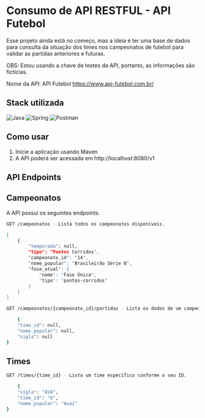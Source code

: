 
# Consumo de API RESTFUL - API Futebol

Esse projeto ainda está no começo, mas a ideia é ter uma base de dados para consulta da situação dos times nos campeonatos de futebol para validar as partidas anteriores e futuras.

OBS: Estou usando a chave de testes da API, portanto, as informações são fictícias.

Nome da API: API Futebol
https://www.api-futebol.com.br/
## Stack utilizada
![Java](https://img.shields.io/badge/java-%23ED8B00.svg?style=for-the-badge&logo=openjdk&logoColor=white) ![Spring](https://img.shields.io/badge/spring-%236DB33F.svg?style=for-the-badge&logo=spring&logoColor=white) ![Postman](https://img.shields.io/badge/Postman-FF6C37?style=for-the-badge&logo=postman&logoColor=white)




## Como usar
1. Inicie a aplicação usando Maven
2. A API poderá ser acessada em http://localhost:8080/v1

## API Endpoints
## Campeonatos
A API possui os seguintes endpoints:
```bash
GET /campeonatos - Lista todos os campeonatos disponíveis.
```
```bash
[
    {
        "temporada": null,
        "tipo": "Pontos Corridos",
        "campeonato_id": "14",
        "nome_popular": "Brasileirão Série B",
        "fase_atual": {
            "nome": "Fase Única",
            "tipo": "pontos-corridos"
        }
    }
]
```

```bash
GET /campeonatos/{campeonato_id}/partidas - Lista os dados de um campeonato em específico conforme o seu ID (ainda em andamento).
```
```bash
    {
    "time_id": null,
    "nome_popular": null,
    "sigla": null
}
```

## Times
```bash
GET /times/{time_id} - Lista um time específico conforme o seu ID.
```
```bash
    {
    "sigla": "AVA",
    "time_id": "6",
    "nome_popular": "Avaí"
}
```
